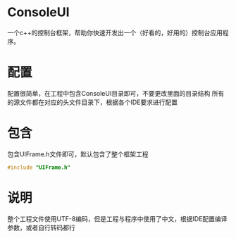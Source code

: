 # ConsoleUI
一个c++的控制台框架，帮助你快速开发出一个（好看的，好用的）控制台应用程序。

# 配置
配置很简单，在工程中包含ConsoleUI目录即可，不要更改里面的目录结构
所有的源文件都在对应的头文件目录下，根据各个IDE要求进行配置

# 包含
包含UIFrame.h文件即可，默认包含了整个框架工程
```c++
#include "UIFrame.h"
```

# 说明
整个工程文件使用UTF-8编码，但是工程与程序中使用了中文，根据IDE配置编译参数，或者自行转码都行
